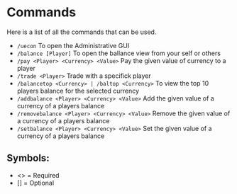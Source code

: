 # Commands
Here is a list of all the commands that can be used.
<br>

* `/uecon`
  To open the Administrative GUI
* `/balance [Player]`
  To open the ballance view from your self or others
* `/pay <Player> <Currency> <Value>`
  Pay the given value of currency to a player
* `/trade <Player>`
  Trade with a specifick player
* `/balancetop <Currency> | /baltop <Currency>`
  To view the top 10 players balance for the selected currency
* `/addbalance <Player> <Currency> <Value>`
  Add the given value of a currency of a players balance
* `/removebalance <Player> <Currency> <Value>`
  Remove the given value of a currency of a players balance
* `/setbalance <Player> <Currency> <Value>`
  Set the given value of a currency of a players balance
  <br>

## Symbols:
 - <> = Required
 - [] = Optional
